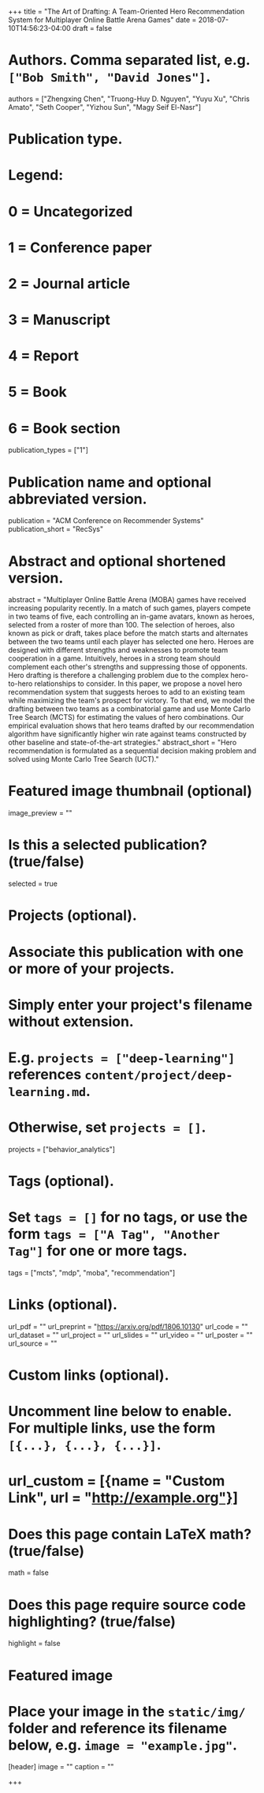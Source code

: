 +++
title = "The Art of Drafting: A Team-Oriented Hero Recommendation System for Multiplayer Online Battle Arena Games"
date = 2018-07-10T14:56:23-04:00
draft = false

# Authors. Comma separated list, e.g. `["Bob Smith", "David Jones"]`.
authors = ["Zhengxing Chen", "Truong-Huy D. Nguyen", "Yuyu Xu",
			"Chris Amato", "Seth Cooper", "Yizhou Sun", "Magy Seif El-Nasr"]

# Publication type.
# Legend:
# 0 = Uncategorized
# 1 = Conference paper
# 2 = Journal article
# 3 = Manuscript
# 4 = Report
# 5 = Book
# 6 = Book section
publication_types = ["1"]

# Publication name and optional abbreviated version.
publication = "ACM Conference on Recommender Systems"
publication_short = "RecSys"

# Abstract and optional shortened version.
abstract = "Multiplayer Online Battle Arena (MOBA) games have received increasing popularity recently. In a match of such games, players compete in two teams of five, each controlling an in-game avatars, known as heroes, selected from a roster of more than 100. The selection of heroes, also known as pick or draft, takes place before the match starts and alternates between the two teams until each player has selected one hero. Heroes are designed with different strengths and weaknesses to promote team cooperation in a game. Intuitively, heroes in a strong team should complement each other's strengths and suppressing those of opponents. Hero drafting is therefore a challenging problem due to the complex hero-to-hero relationships to consider. In this paper, we propose a novel hero recommendation system that suggests heroes to add to an existing team while maximizing the team's prospect for victory. To that end, we model the drafting between two teams as a combinatorial game and use Monte Carlo Tree Search (MCTS) for estimating the values of hero combinations. Our empirical evaluation shows that hero teams drafted by our recommendation algorithm have significantly higher win rate against teams constructed by other baseline and state-of-the-art strategies."
abstract_short = "Hero recommendation is formulated as a sequential decision making problem and solved using Monte Carlo Tree Search (UCT)."

# Featured image thumbnail (optional)
image_preview = ""

# Is this a selected publication? (true/false)
selected = true

# Projects (optional).
#   Associate this publication with one or more of your projects.
#   Simply enter your project's filename without extension.
#   E.g. `projects = ["deep-learning"]` references `content/project/deep-learning.md`.
#   Otherwise, set `projects = []`.
projects = ["behavior_analytics"]

# Tags (optional).
#   Set `tags = []` for no tags, or use the form `tags = ["A Tag", "Another Tag"]` for one or more tags.
tags = ["mcts", "mdp", "moba", "recommendation"]

# Links (optional).
url_pdf = ""
url_preprint = "https://arxiv.org/pdf/1806.10130"
url_code = ""
url_dataset = ""
url_project = ""
url_slides = ""
url_video = ""
url_poster = ""
url_source = ""

# Custom links (optional).
#   Uncomment line below to enable. For multiple links, use the form `[{...}, {...}, {...}]`.
# url_custom = [{name = "Custom Link", url = "http://example.org"}]

# Does this page contain LaTeX math? (true/false)
math = false

# Does this page require source code highlighting? (true/false)
highlight = false

# Featured image
# Place your image in the `static/img/` folder and reference its filename below, e.g. `image = "example.jpg"`.
[header]
image = ""
caption = ""

+++
